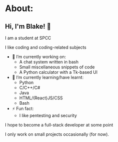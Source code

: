 # About:
## Hi, I'm Blake! 👋
I am a student at SPCC

I like coding and coding-related subjects
- 🔭 I’m currently working on:
  * A chat system written in bash
  * Small miscellaneous snippets of code
  * A Python calculator with a Tk-based UI
- 🌱 I’m currently learning/have learnt:
  * Python
  * C/C++/C#
  * Java
  * HTML/(React)JS/CSS
  * Bash
- ⚡ Fun fact:
  * I like pentesting and security

I hope to become a full-stack developer at some point

I only work on small projects occasionally (for now).
<!--
- 🔭 I’m currently working on ...
- 🌱 I’m currently learning ...
- 👯 I’m looking to collaborate on ...
- 🤔 I’m looking for help with ...
- 💬 Ask me about ...
- 📫 How to reach me: ...
- 😄 Pronouns: ...
- ⚡ Fun fact: ...
-->
